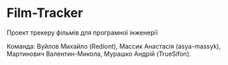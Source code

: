 # Film-Tracker
Проект трекеру фільмів для програмної інженерії

Команда:
Вуйлов Михайло (Rediont),
Массик Анастасія (asya-massyk),
Мартинович Валентин-Микола,
Мурашко Андрій (TrueSifon).
